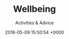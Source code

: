 ---
title: Wellbeing
subtitle: Activities &amp; Advice
description: |
  Our activities can improve mental and physical health, while the advice we provide can help you make positive changes to your lifestyle. As well as classes, we run weekly clubs for people who feel lonely, want to chat with new people or have a long-term health condition.
introduction_title: We can help you feel good
introduction: |
  Improve your health and wellbeing through things like singing, pilates, table tennis, cycling, gardening and healthier cooking.

  There’s also a dementia cafe every month where people – including carers – can socialise and receive support.
introduction_photo: '/images/wellbeing-intro.jpg'
childname: activities
facts:
- figure: '1,050'
  description: We’ve served over 1,050 lunches in the lunch club
- figure: '5,023'
  description: We’ve enabled 5,023 volunteer hours dedicated to health and wellbeing
- figure: '269'
  description: We’ve involved 269 people per week in our activities
- figure: '1,100'
  description: We’ve driven 1,100 people to health and wellbeing activities on our community bus
date: 2018-05-09 15:50:54 +0000
story: wellbeing
---